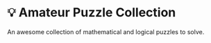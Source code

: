 # :bulb: Amateur Puzzle Collection
An awesome collection of mathematical and logical puzzles to solve.
